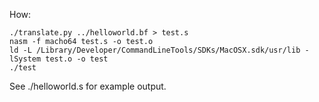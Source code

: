 How:

```
./translate.py ../helloworld.bf > test.s
nasm -f macho64 test.s -o test.o
ld -L /Library/Developer/CommandLineTools/SDKs/MacOSX.sdk/usr/lib -lSystem test.o -o test
./test
```

See ./helloworld.s for example output.
